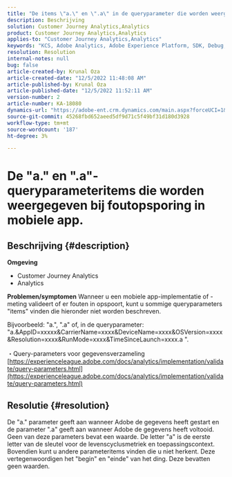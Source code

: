 ```yaml
---
title: "De items \"a.\" en \".a\" in de queryparameter die worden weergegeven wanneer fouten in de mobiele toepassing worden opgespoord."
description: Beschrijving
solution: Customer Journey Analytics,Analytics
product: Customer Journey Analytics,Analytics
applies-to: "Customer Journey Analytics,Analytics"
keywords: "KCS, Adobe Analytics, Adobe Experience Platform, SDK, Debug, Query Parameters"
resolution: Resolution
internal-notes: null
bug: false
article-created-by: Krunal Oza
article-created-date: "12/5/2022 11:48:08 AM"
article-published-by: Krunal Oza
article-published-date: "12/5/2022 11:52:11 AM"
version-number: 2
article-number: KA-18080
dynamics-url: "https://adobe-ent.crm.dynamics.com/main.aspx?forceUCI=1&pagetype=entityrecord&etn=knowledgearticle&id=109571ad-9274-ed11-81aa-6045bd006c82"
source-git-commit: 45268fbd652aeed5df9d71c5f49bf31d180d3928
workflow-type: tm+mt
source-wordcount: '187'
ht-degree: 3%

---
```


# De &quot;a.&quot; en &quot;.a&quot;-queryparameteritems die worden weergegeven bij foutopsporing in mobiele app.

## Beschrijving {#description}

<b>Omgeving</b>
- Customer Journey Analytics
- Analytics



<b>Problemen/symptomen</b>
Wanneer u een mobiele app-implementatie of -meting valideert of er fouten in opspoort, kunt u sommige queryparameters &quot;items&quot; vinden die hieronder niet worden beschreven.

Bijvoorbeeld: &quot;a.&quot;, &quot;.a&quot; of, in de queryparameter: &quot;a.&amp;AppID=xxxxx&amp;CarrierName=xxxx&amp;DeviceName=xxxx&amp;OSVersion=xxxx&amp;Resolution=xxxx&amp;RunMode=xxxx&amp;TimeSinceLaunch=xxxx.a &quot;.

・Query-parameters voor gegevensverzameling
[https://experienceleague.adobe.com/docs/analytics/implementation/validate/query-parameters.html](https://experienceleague.adobe.com/docs/analytics/implementation/validate/query-parameters.html)




## Resolutie {#resolution}


De &quot;a.&quot; parameter geeft aan wanneer Adobe de gegevens heeft gestart en de parameter &quot;.a&quot; geeft aan wanneer Adobe de gegevens heeft voltooid. Geen van deze parameters bevat een waarde. De letter &quot;a&quot; is de eerste letter van de sleutel voor de levenscyclusmetriek en toepassingscontext. Bovendien kunt u andere parameteritems vinden die u niet herkent. Deze vertegenwoordigen het &quot;begin&quot; en &quot;einde&quot; van het ding. Deze bevatten geen waarden.
